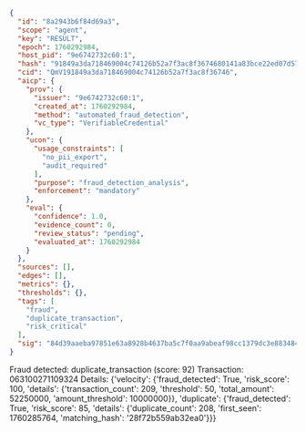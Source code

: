 ```json
{
  "id": "8a2943b6f84d69a3",
  "scope": "agent",
  "key": "RESULT",
  "epoch": 1760292984,
  "host_pid": "9e6742732c60:1",
  "hash": "91849a3da718469004c74126b52a7f3ac8f3674680141a83bce22ed07d57a56e",
  "cid": "QmV191849a3da718469004c74126b52a7f3ac8f36746",
  "aicp": {
    "prov": {
      "issuer": "9e6742732c60:1",
      "created_at": 1760292984,
      "method": "automated_fraud_detection",
      "vc_type": "VerifiableCredential"
    },
    "ucon": {
      "usage_constraints": [
        "no_pii_export",
        "audit_required"
      ],
      "purpose": "fraud_detection_analysis",
      "enforcement": "mandatory"
    },
    "eval": {
      "confidence": 1.0,
      "evidence_count": 0,
      "review_status": "pending",
      "evaluated_at": 1760292984
    }
  },
  "sources": [],
  "edges": [],
  "metrics": {},
  "thresholds": {},
  "tags": [
    "fraud",
    "duplicate_transaction",
    "risk_critical"
  ],
  "sig": "84d39aaeba97851e63a8928b4637ba5c7f0aa9abeaf98cc1379dc3e883484177"
}
```

Fraud detected: duplicate_transaction (score: 92)
Transaction: 063100271109324
Details: {'velocity': {'fraud_detected': True, 'risk_score': 100, 'details': {'transaction_count': 209, 'threshold': 50, 'total_amount': 52250000, 'amount_threshold': 10000000}}, 'duplicate': {'fraud_detected': True, 'risk_score': 85, 'details': {'duplicate_count': 208, 'first_seen': 1760285764, 'matching_hash': '28f72b559ab32ea0'}}}